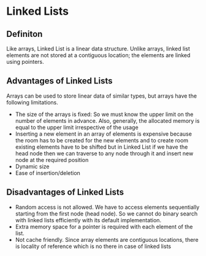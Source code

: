 # Linked Lists

## Definiton 

Like arrays, Linked List is a linear data structure. Unlike arrays, linked list elements are not stored at a contiguous location; the elements are linked using pointers.









## Advantages of Linked Lists

Arrays can be used to store linear data of similar types, but arrays have the following limitations.

- The size of the arrays is fixed: So we must know the upper limit on the number of elements in advance. Also, generally, the allocated memory is equal to the upper limit irrespective of the usage
- Inserting a new element in an array of elements is expensive because the room has to be created for the new elements and to create room existing elements have to be shifted but in Linked List if we have the head node then we can traverse to any node through it and insert new node at the required position 
- Dynamic size
- Ease of insertion/deletion 

## Disadvantages of Linked Lists

- Random access is not allowed. We have to access elements sequentially starting from the first node (head node). So we cannot do binary search with linked lists efficiently with its default implementation.
- Extra memory space for a pointer is required with each element of the list.
- Not cache friendly. Since array elements are contiguous locations, there is locality of reference which is no there in case of linked lists

